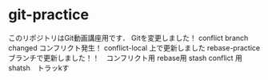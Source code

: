 # git-practice
このリポジトリはGit動画講座用です．
Gitを変更しました！
conflict branch changed コンフリクト発生！
conflict-local 上で更新しました
rebase-practiceブランチで更新しました！！　コンフリクト用
rebase用
stash conflict 用
shatsh　トラッkす